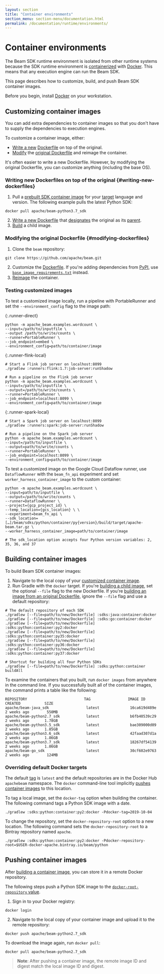 ```yaml
---
layout: section
title: "Container environments"
section_menu: section-menu/documentation.html
permalink: /documentation/runtime/environments/
---
```

<!--
Licensed under the Apache License, Version 2.0 (the "License");
you may not use this file except in compliance with the License.
You may obtain a copy of the License at

http://www.apache.org/licenses/LICENSE-2.0

Unless required by applicable law or agreed to in writing, software
distributed under the License is distributed on an "AS IS" BASIS,
WITHOUT WARRANTIES OR CONDITIONS OF ANY KIND, either express or implied.
See the License for the specific language governing permissions and
limitations under the License.
-->

# Container environments

The Beam SDK runtime environment is isolated from other runtime systems because the SDK runtime environment is [containerized](https://s.apache.org/beam-fn-api-container-contract) with [Docker](https://www.docker.com/). This means that any execution engine can run the Beam SDK.

This page describes how to customize, build, and push Beam SDK container images.

Before you begin, install [Docker](https://www.docker.com/) on your workstation.

## Customizing container images

You can add extra dependencies to container images so that you don't have to supply the dependencies to execution engines.

To customize a container image, either:
* [Write a new](#writing-new-dockerfiles) [Dockerfile](https://docs.docker.com/engine/reference/builder/) on top of the original.
* [Modify](#modifying-dockerfiles) the [original Dockerfile](https://github.com/apache/beam/blob/master/sdks/python/container/Dockerfile) and reimage the container.

It's often easier to write a new Dockerfile. However, by modifying the original Dockerfile, you can customize anything (including the base OS).

### Writing new Dockerfiles on top of the original {#writing-new-dockerfiles}

1. Pull a [prebuilt SDK container image](https://hub.docker.com/u/apachebeam) for your [target](https://docs.docker.com/docker-hub/repos/#searching-for-repositories) language and version. The following example pulls the latest Python SDK:
```
docker pull apache/beam-python3.7_sdk
```
2. [Write a new Dockerfile](https://docs.docker.com/develop/develop-images/dockerfile_best-practices/) that [designates](https://docs.docker.com/engine/reference/builder/#from) the original as its [parent](https://docs.docker.com/glossary/?term=parent%20image).
3. [Build](#building-container-images) a child image.

### Modifying the original Dockerfile {#modifying-dockerfiles}

1. Clone the `beam` repository:
```
git clone https://github.com/apache/beam.git
```
2. Customize the [Dockerfile](https://github.com/apache/beam/blob/master/sdks/python/container/Dockerfile). If you're adding dependencies from [PyPI](https://pypi.org/), use [`base_image_requirements.txt`](https://github.com/apache/beam/blob/master/sdks/python/container/base_image_requirements.txt) instead.
3. [Reimage](#building-container-images) the container.

### Testing customized images

To test a customized image locally, run a pipeline with PortableRunner and set the `--environment_config` flag to the image path:

{:.runner-direct}

```
python -m apache_beam.examples.wordcount \
--input=/path/to/inputfile \
--output /path/to/write/counts \
--runner=PortableRunner \
--job_endpoint=embed \
--environment_config=path/to/container/image
```

{:.runner-flink-local}

```
# Start a Flink job server on localhost:8099
./gradlew :runners:flink:1.7:job-server:runShadow

# Run a pipeline on the Flink job server
python -m apache_beam.examples.wordcount \
--input=/path/to/inputfile \
--output=/path/to/write/counts \
--runner=PortableRunner \
--job_endpoint=localhost:8099 \
--environment_config=path/to/container/image
```

{:.runner-spark-local}

```
# Start a Spark job server on localhost:8099
./gradlew :runners:spark:job-server:runShadow

# Run a pipeline on the Spark job server
python -m apache_beam.examples.wordcount \
--input=/path/to/inputfile \
--output=path/to/write/counts \
--runner=PortableRunner \
--job_endpoint=localhost:8099 \
--environment_config=path/to/container/image
```

To test a customized image on the Google Cloud Dataflow runner, use
`DataflowRunner` with the `beam_fn_api` experiment and set
`worker_harness_container_image` to the custom container:

```
python -m apache_beam.examples.wordcount \ 
--input=path/to/inputfile \
--output=/path/to/write/counts \
--runner=DataflowRunner \
--project={gcp_project_id} \
--temp_location={gcs_location} \ \
--experiment=beam_fn_api \
--sdk_location=[…]/beam/sdks/python/container/py{version}/build/target/apache-beam.tar.gz \
--worker_harness_container_image=path/to/container/image

# The sdk_location option accepts four Python version variables: 2, 35, 36, and 37
```

## Building container images

To build Beam SDK container images:

1. Navigate to the local copy of your [customized container image](#customizing-container-images).
2. Run Gradle with the `docker` target. If you're [building a child image](#writing-new-dockerfiles), set the optional `--file` flag to the new Dockerfile. If you're [building an image from an original Dockerfile](#modifying-dockerfiles), ignore the `--file` flag and use a default repository:

```
# The default repository of each SDK
./gradlew [--file=path/to/new/Dockerfile] :sdks:java:container:docker
./gradlew [--file=path/to/new/Dockerfile] :sdks:go:container:docker
./gradlew [--file=path/to/new/Dockerfile] :sdks:python:container:py2:docker
./gradlew [--file=path/to/new/Dockerfile] :sdks:python:container:py35:docker
./gradlew [--file=path/to/new/Dockerfile] :sdks:python:container:py36:docker
./gradlew [--file=path/to/new/Dockerfile] :sdks:python:container:py37:docker

# Shortcut for building all four Python SDKs
./gradlew [--file=path/to/new/Dockerfile] :sdks:python:container buildAll
```

To examine the containers that you built, run `docker images` from anywhere in the command line. If you successfully built all of the container images, the command prints a table like the following:
```
REPOSITORY                          TAG                 IMAGE ID            CREATED           SIZE
apache/beam-java_sdk                 latest              16ca619d489e        2 weeks ago        550MB
apache/beam-python2.7_sdk            latest              b6fb40539c29        2 weeks ago       1.78GB
apache/beam-python3.5_sdk            latest              bae309000d09        2 weeks ago       1.85GB
apache/beam-python3.6_sdk            latest              42faad307d1a        2 weeks ago       1.86GB
apache/beam-python3.7_sdk            latest              18267df54139        2 weeks ago       1.86GB
apache/beam-go_sdk                   latest              30cf602e9763        2 weeks ago        124MB
```

### Overriding default Docker targets

The default [tag](https://docs.docker.com/engine/reference/commandline/tag/) is `latest` and the default repositories are in the Docker Hub `apachebeam` namespace. The `docker` command-line tool implicitly [pushes container images](#pushing-container-images) to this location.

To tag a local image, set the `docker-tag` option when building the container. The following command tags a Python SDK image with a date.
```
./gradlew :sdks:python:container:py2:docker -Pdocker-tag=2019-10-04
```

To change the repository, set the `docker-repository-root` option to a new location. The following command sets the `docker-repository-root` to a Bintray repository named `apache`.
```
./gradlew :sdks:python:container:py2:docker -Pdocker-repository-root=$USER-docker-apache.bintray.io/beam/python
```

## Pushing container images

After [building a container image](#building-container-images), you can store it in a remote Docker repository.

The following steps push a Python SDK image to the [`docker-root-repository` value](#overriding-default-docker-targets).

1. Sign in to your Docker registry:
```
docker login
```
2. Navigate to the local copy of your container image and upload it to the remote repository:
```
docker push apache/beam-python2.7_sdk
```

To download the image again, run `docker pull`:
```
docker pull apache/beam-python2.7_sdk
```

> **Note**: After pushing a container image, the remote image ID and digest match the local image ID and digest.